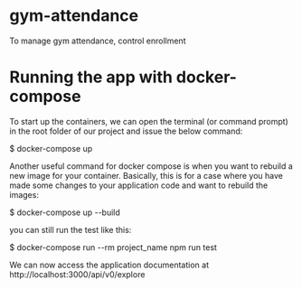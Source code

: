 # gym-attendance

To manage gym attendance, control enrollment

# Running the app with docker-compose

To start up the containers, we can open the terminal (or command prompt) in the root folder of our project and issue the below command:

\$ docker-compose up

Another useful command for docker compose is when you want to rebuild a new image for your container. Basically, this is for a case where you have made some changes to your application code and want to rebuild the images:

\$ docker-compose up --build

you can still run the test like this:

\$ docker-compose run --rm project_name npm run test

We can now access the application documentation at http://localhost:3000/api/v0/explore
